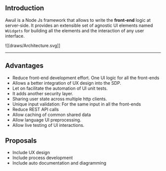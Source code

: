 ## Introduction
Awuil is a Node Js framework that allows to write the **front-end** logic at server-side. It provides an extensible set of agnostic UI elements named `WUidgets` for building all the elements and the interaction of any user interface.

![[draws/Architecture.svg]]
___
## Advantages
- Reduce front-end development effort. One UI logic for all the front-ends
- Allows a better integration of UX design into the SDP.
- Let on facilitate the automation of UI unit tests.
- It adds another security layer.
- Sharing user state across multiple http clients.
- Unique input validation: For the same input in all the front-ends
- Reduce REST API calls
- Allow caching of common shared data
- Allow language UI preprocessing.
- Allow live testing of UI interactions.

## Proposals
- Include UX design
- Include process development
- Include auto documentation and diagramming
